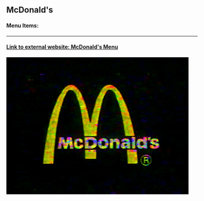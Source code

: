 ## McDonald's

#### Menu Items:
----------------
#### [Link to external website: McDonald's Menu](https://www.mcdonalds.com/us/en-us/full-menu.html)


![](image/mc.gif)
